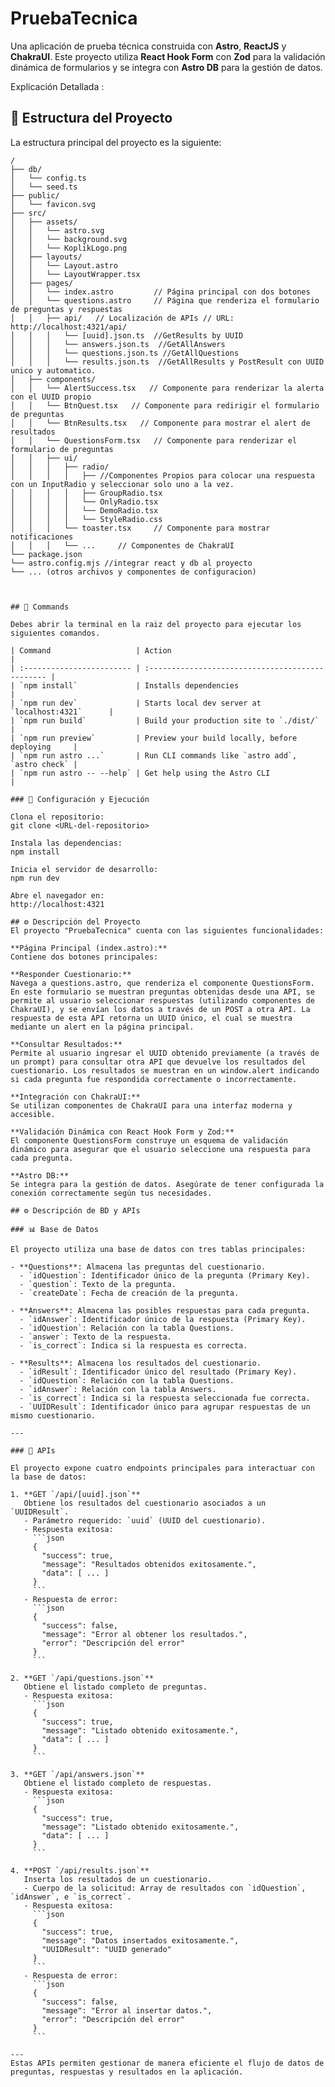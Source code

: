 # PruebaTecnica

Una aplicación de prueba técnica construida con **Astro**, **ReactJS** y **ChakraUI**. 
Este proyecto utiliza **React Hook Form** con **Zod** para la validación dinámica de formularios y se integra con **Astro DB** 
para la gestión de datos.

Explicación Detallada : 

## 📂 Estructura del Proyecto

La estructura principal del proyecto es la siguiente:

```text
/
├── db/
│   └── config.ts
│   └── seed.ts
├── public/
│   └── favicon.svg
├── src/
│   ├── assets/
│   │   └── astro.svg
│   │   └── background.svg
│   │   └── KoplikLogo.png
│   ├── layouts/
│   │   └── Layout.astro
│   │   └── LayoutWrapper.tsx
│   ├── pages/
│   │   └── index.astro         // Página principal con dos botones
│   │   └── questions.astro     // Página que renderiza el formulario de preguntas y respuestas
│   │   ├── api/   // Localización de APIs // URL: http://localhost:4321/api/
│   │   │   └── [uuid].json.ts  //GetResults by UUID
│   │   │   └── answers.json.ts  //GetAllAnswers
│   │   │   └── questions.json.ts //GetAllQuestions
│   │   │   └── results.json.ts  //GetAllResults y PostResult con UUID unico y automatico.
│   ├── components/
│   │   └── AlertSuccess.tsx   // Componente para renderizar la alerta con el UUID propio
│   │   └── BtnQuest.tsx   // Componente para redirigir el formulario de preguntas
│   │   └── BtnResults.tsx   // Componente para mostrar el alert de resultados
│   │   └── QuestionsForm.tsx   // Componente para renderizar el formulario de preguntas
│   │   ├── ui/
│   │   │   ├── radio/
│   │   │   │   ├── //Componentes Propios para colocar una respuesta con un InputRadio y seleccionar solo uno a la vez.
│   │   │   │   ├── GroupRadio.tsx
│   │   │   │   └── OnlyRadio.tsx
│   │   │   │   └── DemoRadio.tsx
│   │   │   │   └── StyleRadio.css
│   │   │   └── toaster.tsx     // Componente para mostrar notificaciones
│   │   │   └── ...     // Componentes de ChakraUI
└── package.json
└── astro.config.mjs //integrar react y db al proyecto
└── ... (otros archivos y componentes de configuracion)



## 🧞 Commands

Debes abrir la terminal en la raiz del proyecto para ejecutar los siguientes comandos.

| Command                   | Action                                           |
| :------------------------ | :----------------------------------------------- |
| `npm install`             | Installs dependencies                            |
| `npm run dev`             | Starts local dev server at `localhost:4321`      |
| `npm run build`           | Build your production site to `./dist/`          |
| `npm run preview`         | Preview your build locally, before deploying     |
| `npm run astro ...`       | Run CLI commands like `astro add`, `astro check` |
| `npm run astro -- --help` | Get help using the Astro CLI                     |

### 🔧 Configuración y Ejecución

Clona el repositorio:
git clone <URL-del-repositorio>

Instala las dependencias:
npm install

Inicia el servidor de desarrollo:
npm run dev

Abre el navegador en:
http://localhost:4321

## ⚙️ Descripción del Proyecto
El proyecto "PruebaTecnica" cuenta con las siguientes funcionalidades:

**Página Principal (index.astro):**
Contiene dos botones principales:

**Responder Cuestionario:**
Navega a questions.astro, que renderiza el componente QuestionsForm. En este formulario se muestran preguntas obtenidas desde una API, se permite al usuario seleccionar respuestas (utilizando componentes de ChakraUI), y se envían los datos a través de un POST a otra API. La respuesta de esta API retorna un UUID único, el cual se muestra mediante un alert en la página principal.

**Consultar Resultados:**
Permite al usuario ingresar el UUID obtenido previamente (a través de un prompt) para consultar otra API que devuelve los resultados del cuestionario. Los resultados se muestran en un window.alert indicando si cada pregunta fue respondida correctamente o incorrectamente.

**Integración con ChakraUI:**
Se utilizan componentes de ChakraUI para una interfaz moderna y accesible.

**Validación Dinámica con React Hook Form y Zod:**
El componente QuestionsForm construye un esquema de validación dinámico para asegurar que el usuario seleccione una respuesta para cada pregunta.

**Astro DB:**
Se integra para la gestión de datos. Asegúrate de tener configurada la conexión correctamente según tus necesidades.

## ⚙️ Descripción de BD y APIs

### 📊 Base de Datos

El proyecto utiliza una base de datos con tres tablas principales:

- **Questions**: Almacena las preguntas del cuestionario.
  - `idQuestion`: Identificador único de la pregunta (Primary Key).
  - `question`: Texto de la pregunta.
  - `createDate`: Fecha de creación de la pregunta.

- **Answers**: Almacena las posibles respuestas para cada pregunta.
  - `idAnswer`: Identificador único de la respuesta (Primary Key).
  - `idQuestion`: Relación con la tabla Questions.
  - `answer`: Texto de la respuesta.
  - `is_correct`: Indica si la respuesta es correcta.

- **Results**: Almacena los resultados del cuestionario.
  - `idResult`: Identificador único del resultado (Primary Key).
  - `idQuestion`: Relación con la tabla Questions.
  - `idAnswer`: Relación con la tabla Answers.
  - `is_correct`: Indica si la respuesta seleccionada fue correcta.
  - `UUIDResult`: Identificador único para agrupar respuestas de un mismo cuestionario.

---

### 📡 APIs

El proyecto expone cuatro endpoints principales para interactuar con la base de datos:

1. **GET `/api/[uuid].json`**  
   Obtiene los resultados del cuestionario asociados a un `UUIDResult`.
   - Parámetro requerido: `uuid` (UUID del cuestionario).
   - Respuesta exitosa:
     ```json
     {
       "success": true,
       "message": "Resultados obtenidos exitosamente.",
       "data": [ ... ]
     }
     ```
   - Respuesta de error:
     ```json
     {
       "success": false,
       "message": "Error al obtener los resultados.",
       "error": "Descripción del error"
     }
     ```

2. **GET `/api/questions.json`**  
   Obtiene el listado completo de preguntas.
   - Respuesta exitosa:
     ```json
     {
       "success": true,
       "message": "Listado obtenido exitosamente.",
       "data": [ ... ]
     }
     ```

3. **GET `/api/answers.json`**  
   Obtiene el listado completo de respuestas.
   - Respuesta exitosa:
     ```json
     {
       "success": true,
       "message": "Listado obtenido exitosamente.",
       "data": [ ... ]
     }
     ```

4. **POST `/api/results.json`**  
   Inserta los resultados de un cuestionario.
   - Cuerpo de la solicitud: Array de resultados con `idQuestion`, `idAnswer`, e `is_correct`.
   - Respuesta exitosa:
     ```json
     {
       "success": true,
       "message": "Datos insertados exitosamente.",
       "UUIDResult": "UUID generado"
     }
     ```
   - Respuesta de error:
     ```json
     {
       "success": false,
       "message": "Error al insertar datos.",
       "error": "Descripción del error"
     }
     ```

---
Estas APIs permiten gestionar de manera eficiente el flujo de datos de preguntas, respuestas y resultados en la aplicación.


